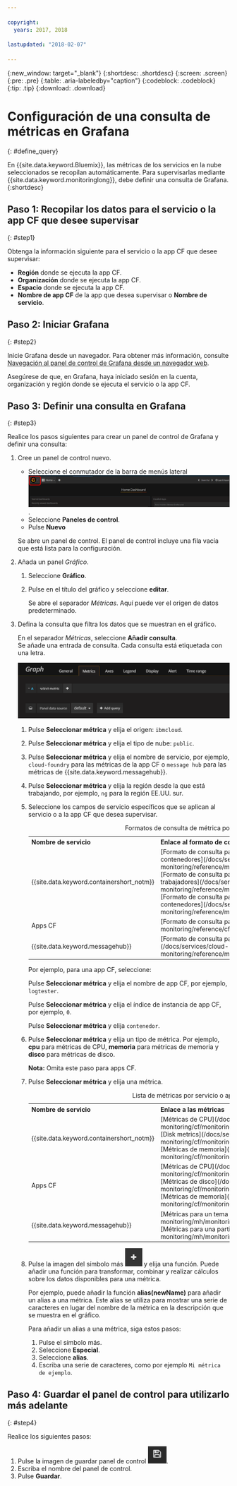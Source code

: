 ```yaml
---

copyright:
  years: 2017, 2018

lastupdated: "2018-02-07"

---
```


{:new_window: target="_blank"}
{:shortdesc: .shortdesc}
{:screen: .screen}
{:pre: .pre}
{:table: .aria-labeledby="caption"}
{:codeblock: .codeblock}
{:tip: .tip}
{:download: .download}


# Configuración de una consulta de métricas en Grafana
{: #define_query}

En {{site.data.keyword.Bluemix}}, las métricas de los servicios en la nube seleccionados se recopilan automáticamente. Para supervisarlas mediante {{site.data.keyword.monitoringlong}}, debe definir una consulta de Grafana. 
{:shortdesc}

## Paso 1: Recopilar los datos para el servicio o la app CF que desee supervisar
{: #step1}

Obtenga la información siguiente para el servicio o la app CF que desee supervisar:

* **Región** donde se ejecuta la app CF.
* **Organización** donde se ejecuta la app CF. 	
* **Espacio** donde se ejecuta la app CF. 
* **Nombre de app CF** de la app que desea supervisar o **Nombre de servicio**. 


## Paso 2: Iniciar Grafana
{: #step2}

Inicie Grafana desde un navegador. Para obtener más información, consulte [Navegación al panel de control de Grafana desde un navegador web](/docs/services/cloud-monitoring/grafana/navigating_grafana.html#launch_grafana_from_browser).

Asegúrese de que, en Grafana, haya iniciado sesión en la cuenta, organización y región donde se ejecuta el servicio o la app CF. 


## Paso 3: Definir una consulta en Grafana
{: #step3}

Realice los pasos siguientes para crear un panel de control de Grafana y definir una consulta:

1. Cree un panel de control nuevo.

    * Seleccione el conmutador de la barra de menús lateral ![Barra de menús lateral de Grafana](images/grafana_settings.gif "Barra de menús lateral de Grafana").
    * Seleccione **Paneles de control**.
    * Pulse **Nuevo**

    Se abre un panel de control. El panel de control incluye una fila vacía que está lista para la configuración.

2. Añada un panel *Gráfico*.

    1. Seleccione **Gráfico**.

    2. Pulse en el título del gráfico y seleccione **editar**.

        Se abre el separador *Métricas*. Aquí puede ver el origen de datos predeterminado.

3. Defina la consulta que filtra los datos que se muestran en el gráfico. 

    En el separador *Métricas*, seleccione **Añadir consulta**. <br>Se añade una entrada de consulta. Cada consulta está etiquetada con una letra.
    
    ![Entrada de nueva consulta](images/grafana4_query_f1.gif "Entrada de nueva consulta")
        
    1. Pulse **Seleccionar métrica** y elija el origen: `ibmcloud`.
    
    2. Pulse **Seleccionar métrica** y elija el tipo de nube: `public`.
    
    3. Pulse **Seleccionar métrica** y elija el nombre de servicio, por ejemplo, `cloud-foundry` para las métricas de la app CF o `message hub` para las métricas de {{site.data.keyword.messagehub}}.
    
    4. Pulse **Seleccionar métrica** y elija la región desde la que está trabajando, por ejemplo, `ng` para la región EE.UU. sur.
    
    5. Seleccione los campos de servicio específicos que se aplican al servicio o a la app CF que desea supervisar.

        <table>
          <caption>Formatos de consulta de métrica por servicio o app CF</caption>
          <tr>
            <th>Nombre de servicio</th>
            <th>Enlace al formato de consulta de métrica</th> 
          </tr>
          <tr>
            <td>{{site.data.keyword.containershort_notm}}</td>
            <td>[Formato de consulta para métricas de CPU recopiladas para contenedores](/docs/services/cloud-monitoring/reference/metrics_format_containers.html#cpu_containers) </br>[Formato de consulta para métricas de carga recopiladas para trabajadores](/docs/services/cloud-monitoring/reference/metrics_format_containers.html#load_workers) </br>[Formato de consulta para métricas de memoria recopiladas para contenedores](/docs/services/cloud-monitoring/reference/metrics_format_containers.html#mem_containers)</td> 
          </tr>
          <tr>
            <td>Apps CF</td>
            <td>[Formato de consulta para apps CF](/docs/services/cloud-monitoring/reference/cfapps_metrics_format.html#cfapps_metrics_format)</td> 
          </tr>
          <tr>
            <td>{{site.data.keyword.messagehub}}</td>
            <td>[Formato de consulta para {{site.data.keyword.messagehub}}](/docs/services/cloud-monitoring/reference/mh_metrics_format.html#mh_metrics_format)</td> 
          </tr>
        </table>

        Por ejemplo, para una app CF, seleccione:
    
        Pulse **Seleccionar métrica** y elija el nombre de app CF, por ejemplo, `logtester`.
    
        Pulse **Seleccionar métrica** y elija el índice de instancia de app CF, por ejemplo, `0`.

        Pulse **Seleccionar métrica** y elija `contenedor`.
    
    9. Pulse **Seleccionar métrica** y elija un tipo de métrica. Por ejemplo, **cpu** para métricas de CPU, **memoria** para métricas de memoria y **disco** para métricas de disco. 

        **Nota:** Omita este paso para apps CF. 

    10. Pulse **Seleccionar métrica** y elija una métrica. 

        <table>
          <caption>Lista de métricas por servicio o app CF</caption>
          <tr>
            <th>Nombre de servicio</th>
            <th>Enlace a las métricas</th> 
          </tr>
          <tr>
            <td>{{site.data.keyword.containershort_notm}}</td>
            <td>[Métricas de CPU](/docs/services/cloud-monitoring/cf/monitoring_cf_apps_ov.html#cpu_metrics </br>[Disk metrics](/docs/services/cloud-monitoring/cf/monitoring_cf_apps_ov.html#disk_metrics) </br>[Métricas de memoria](/docs/services/cloud-monitoring/cf/monitoring_cf_apps_ov.html#mem_metrics)</td> 
          </tr>
          <tr>
            <td>Apps CF</td>
            <td>[Métricas de CPU](/docs/services/cloud-monitoring/cf/monitoring_cf_apps_ov.html#cpu_metrics)  </br>[Métricas de disco](/docs/services/cloud-monitoring/cf/monitoring_cf_apps_ov.html#disk_metrics)   </br>[Métricas de memoria](/docs/services/cloud-monitoring/cf/monitoring_cf_apps_ov.html#mem_metrics)</td> 
          </tr>
          <tr>
            <td>{{site.data.keyword.messagehub}}</td>
            <td>[Métricas para un tema de Kafka](/docs/services/cloud-monitoring/mh/monitoring_mh_ov.html#kafka_topic_metrics) </br>[Métricas para una partición de Kafka](/docs/services/cloud-monitoring/mh/monitoring_mh_ov.html#kafka_partition_metrics)</td> 
          </tr>
        </table>

    10. Pulse la imagen del símbolo más ![Añadir iconos](images/grafana_plus_image.gif "Imagen del símbolo Más") y elija una función. Puede añadir una función para transformar, combinar y realizar cálculos sobre los datos disponibles para una métrica.
        
        Por ejemplo, puede añadir la función **alias(newName)** para añadir un alias a una métrica. Este alias se utiliza para mostrar una serie de caracteres en lugar del nombre de la métrica en la descripción que se muestra en el gráfico.
        
        Para añadir un alias a una métrica, siga estos pasos:
        
        1. Pulse el símbolo más.
        2. Seleccione **Especial**. 
        3. Seleccione **alias**.
        4. Escriba una serie de caracteres, como por ejemplo `Mi métrica de ejemplo`.


## Paso 4: Guardar el panel de control para utilizarlo más adelante
{: #step4}

Realice los siguientes pasos:

1. Pulse la imagen de guardar panel de control ![Imagen Guardar panel de control](images/grafana_save_image.gif "Imagen Guardar panel de control").
2. Escriba el nombre del panel de control.
3. Pulse **Guardar**.
